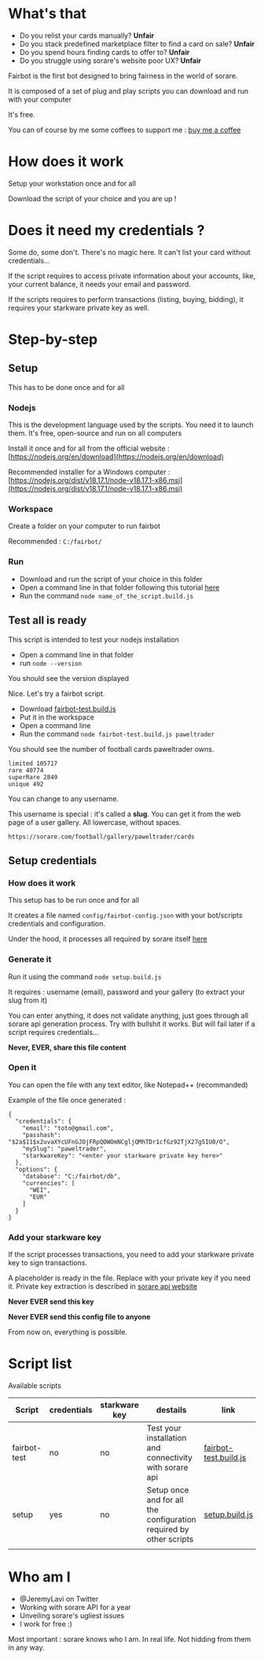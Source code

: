 # What's that

* Do you relist your cards manually? **Unfair**
* Do you stack predefined marketplace filter to find a card on sale? **Unfair**
* Do you spend hours finding cards to offer to? **Unfair**
* Do you struggle using sorare's website poor UX? **Unfair**

Fairbot is the first bot designed to bring fairness in the world of sorare.

It is composed of a set of plug and play scripts you can download and run with your computer

It's free. 

You can of course by me some coffees to support me : [buy me a coffee](https://www.buymeacoffee.com/jeremylavi)

# How does it work

Setup your workstation once and for all

Download the script of your choice and you are up !

# Does it need my credentials ?

Some do, some don't. There's no magic here. It can't list your card without credentials...

If the script requires to access private information about your accounts, like, your current balance, it needs your email and password.

If the scripts requires to perform transactions (listing, buying, bidding), it requires your starkware private key as well.

# Step-by-step

## Setup

This has to be done once and for all

### Nodejs

This is the development language used by the scripts. You need it to launch them. It's free, open-source and run on all computers

Install it once and for all from the official website : [https://nodejs.org/en/download](https://nodejs.org/en/download)

Recommended installer for a Windows computer : [https://nodejs.org/dist/v18.17.1/node-v18.17.1-x86.msi](https://nodejs.org/dist/v18.17.1/node-v18.17.1-x86.msi)

### Workspace

Create a folder on your computer to run fairbot

Recommended : `C:/fairbot/`

### Run

* Download and run the script of your choice in this folder
* Open a command line in that folder following this tutorial [here](https://www.lifewire.com/open-command-prompt-in-a-folder-5185505)
* Run the command  `node name_of_the_script.build.js`


## Test all is ready

This script is intended to test your nodejs installation

* Open a command line in that folder
* run `node --version`

You should see the version displayed

Nice. Let's try a fairbot script.

* Download [fairbot-test.build.js](https://github.com/sofairbot/fairbot/releases/download/fairbot-test/fairbot-test.build.js)
* Put it in the workspace
* Open a command line
* Run the command  `node fairbot-test.build.js paweltrader`

You should see the number of football cards paweltrader owns. 

```
limited 105717
rare 40774
superRare 2849
unique 492
```

You can change to any username.

This username is special : it's called a **slug**. You can get it from the web page of a user gallery. All lowercase, without spaces.

`https://sorare.com/football/gallery/paweltrader/cards`

## Setup credentials

### How does it work

This setup has to be run once and for all

It creates a file named `config/fairbot-config.json` with your bot/scripts credentials and configuration.

Under the hood, it processes all required by sorare itself [here](https://github.com/sorare/api)

### Generate it

Run it using the command `node setup.build.js`

It requires : username (email), password and your gallery (to extract your slug from it)

You can enter anything, it does not validate anything, just goes through all sorare api generation process. Try with bullshit it works. But will fail later if a script requires credentials... 

**Never, EVER, share this file content**

### Open it

You can open the file with any text editor, like Notepad++ (recommanded)

Example of the file once generated :
```
{
  "credentials": {
    "email": "toto@gmail.com",
    "passhash": "$2a$11$x2uvaXYcUFnGJOjFRpQOWOmNCgljQMhTDr1cfGz92TjX27g5IU0/O",
    "mySlug": "paweltrader",
    "starkwareKey": "<enter your starkware private key here>"
  },
  "options": {
    "database": "C:/fairbot/db",
    "currencies": [
      "WEI",
      "EUR"
    ]
  }
}
```

### Add your starkware key

If the script processes transactions, you need to add your starkware private key to sign transactions.

A placeholder is ready in the file. Replace with your private key if you need it. Private key extraction is described in [sorare api website](https://github.com/sorare/api)

**Never EVER send this key**

**Never EVER send this config file to anyone**

From now on, everything is possible.

# Script list

Available scripts

|Script   | credentials   | starkware key   | destails   | link |
|---|---|---|---|---|
|fairbot-test   | no  | no   |  Test your installation and connectivity with sorare api | [fairbot-test.build.js](https://github.com/sofairbot/fairbot/releases/download/fairbot-test/fairbot-test.build.js) |
|setup   | yes  |no   |Setup once and for all the configuration required by other scripts |[setup.build.js](https://github.com/sofairbot/fairbot/releases/download/setup/setup.build.js)  |
|   |   |   |   | |

# Who am I

- @JeremyLavi on Twitter
- Working with sorare API for a year
- Unveiling sorare's ugliest issues
- I work for free :)

Most important : sorare knows who I am. In real life. Not hidding from them in any way.
